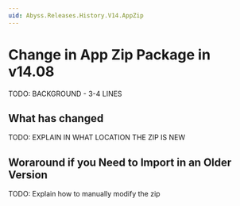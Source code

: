 ```yaml
---
uid: Abyss.Releases.History.V14.AppZip
---
```


# Change in App Zip Package in v14.08

TODO: BACKGROUND - 3-4 LINES


## What has changed

TODO: EXPLAIN IN WHAT LOCATION THE ZIP IS NEW


## Woraround if you Need to Import in an Older Version

TODO: Explain how to manually modify the zip


